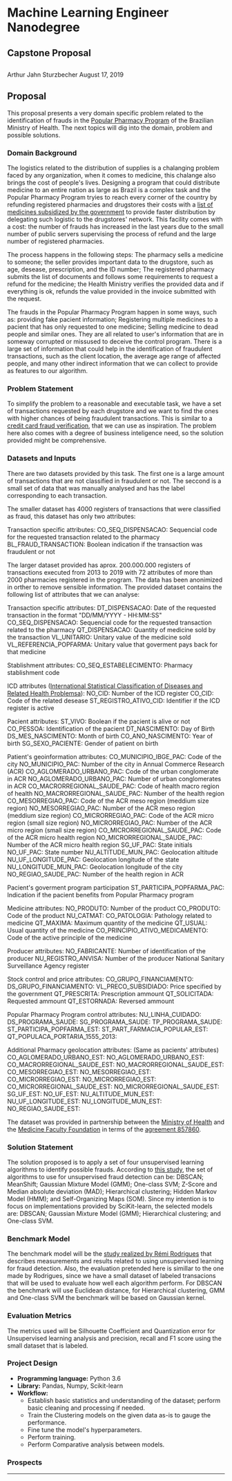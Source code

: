 # Machine Learning Engineer Nanodegree

## Capstone Proposal
## 
Arthur Jahn Sturzbecher
August 17, 2019

## Proposal
<!-- _(approx. 2-3 pages)_ -->
This proposal presents a very domain specific problem related to the identification of frauds in the [Popular Pharmacy Program](http://www.saude.gov.br/acoes-e-programas/farmacia-popular) of the Brazilian Ministry of Health. The next topics will dig into the domain, problem and possible solutions.

### Domain Background
<!-- _(approx. 1-2 paragraphs)_ -->

<!-- In this section, provide brief details on the background information of the domain from which the project is proposed. Historical information relevant to the project should be included. It should be clear how or why a problem in the domain can or should be solved. Related academic research should be appropriately cited in this section, including why that research is relevant. Additionally, a discussion of your personal motivation for investigating a particular problem in the domain is encouraged but not required. -->

The logistics related to the distribution of supplies is a chalanging problem faced by any organization, when it comes to medicine, this chalange also brings the cost of people's lives. Designing a program that could distribute medicine to an entire nation as large as Brazil is a complex task and the Popular Pharmacy Program tryies to reach every corner of the country by refunding registered pharmacies and drugstores their costs with a [list of medicines subsidized by the government](http://portalarquivos2.saude.gov.br/images/pdf/2018/janeiro/16/Lista-medicamentos-geral.pdf) to provide faster distribution by delegating such logistic to the drugstores' network. This facility comes with a cost: the number of frauds has increased in the last years due to the small number of public servers supervising the process of refund and the large number of registered pharmacies.

The process happens in the following steps: The pharmacy sells a medicine to someone; the seller provides important data to the drugstore, such as age, desease, prescription, and the ID number; The registered pharmacy submits the list of documents and follows some requirements to request a refund for the medicine; the Health Ministry verifies the provided data and if everything is ok, refunds the value provided in the invoice submitted with the request.

The frauds in the Popular Pharmacy Program happen in some ways, such as: providing fake pacient information; Registering multiple medicines to a pacient that has only requested to one medicine; Selling medicine to dead people and similar ones. They are all related to user's information that are in someway corrupted or missused to deceive the control program. There is a large set of information that could help in the identification of fraudulent transactions, such as the client location, the average age range of affected people, and many other indirect information that we can collect to provide as features to our algorithm.

### Problem Statement
<!-- _(approx. 1 paragraph)_

In this section, clearly describe the problem that is to be solved. The problem described should be well defined and should have at least one relevant potential solution. Additionally, describe the problem thoroughly such that it is clear that the problem is quantifiable (the problem can be expressed in mathematical or logical terms) , measurable (the problem can be measured by some metric and clearly observed), and replicable (the problem can be reproduced and occurs more than once). -->

To simplify the problem to a reasonable and executable task, we have a set of transactions requested by each drugstore and we want to find the ones with higher chances of being fraudulent transactions. This is similar to a [credit card fraud verification](https://towardsdatascience.com/detecting-credit-card-fraud-using-machine-learning-a3d83423d3b8), that we can use as inspiration. The problem here also comes with a degree of business inteligence need, so the solution provided might be comprehensive.

### Datasets and Inputs
<!-- _(approx. 2-3 paragraphs)_

In this section, the dataset(s) and/or input(s) being considered for the project should be thoroughly described, such as how they relate to the problem and why they should be used. Information such as how the dataset or input is (was) obtained, and the characteristics of the dataset or input, should be included with relevant references and citations as necessary It should be clear how the dataset(s) or input(s) will be used in the project and whether their use is appropriate given the context of the problem. -->
There are two datasets provided by this task. The first one is a large amount of transactions that are not classified in fraudulent or not. The seccond is a small set of data that was manually analysed and has the label corresponding to each transaction.

The smaller dataset has 4000 registers of transactions that were classified as fraud, this dataset has only two attributes:

   Transaction specific attributes:
      CO_SEQ_DISPENSACAO: Sequencial code for the requested transaction related to the pharmacy
      BL_FRAUD_TRANSACTION: Boolean indication if the transaction was fraudulent or not

The larger dataset provided has aprox. 200.000.000 registers of transactions executed from 2013 to 2019 with 72 attributes of more than 2000 pharmacies registered in the program. The data has been anonimized in orther to remove sensible information. The provided dataset contains the following list of attributes that we can analyse:
 
   Transaction specific attributes:
      DT_DISPENSACAO: Date of the requested transaction in the format "DD/MM/YYYY - HH:MM:SS"
      CO_SEQ_DISPENSACAO: Sequencial code for the requested transaction related to the pharmacy
      QT_DISPENSACAO: Quantity of medicine sold by the transaction
      VL_UNITARIO: Unitary value of the medicine sold
      VL_REFERENCIA_POPFARMA: Unitary value that goverment pays back for that medicine

   Stablishment attributes:
      CO_SEQ_ESTABELECIMENTO: Pharmacy stablishment code

   ICD attributes ([International Statistical Classification of Diseases and Related Health Problemsa](https://www.cid10.com.br/)):
      NO_CID: Number of the ICD register
      CO_CID: Code of the related desease
      ST_REGISTRO_ATIVO_CID: Identifier if the ICD register is active

   Pacient attributes:
      ST_VIVO: Boolean if the pacient is alive or not
      CO_PESSOA: Identification of the pacient 
      DT_NASCIMENTO: Day of Birth
      DS_MES_NASCIMENTO: Month of birth
      CO_ANO_NASCIMENTO: Year of birth
      SG_SEXO_PACIENTE: Gender of patient on birth

   Patient's geoinformation attributes:
      CO_MUNICIPIO_IBGE_PAC: Code of the city
      NO_MUNICIPIO_PAC: Number of the city in Annual Commerce Research (ACR)
      CO_AGLOMERADO_URBANO_PAC: Code of the urban conglomerate in ACR
      NO_AGLOMERADO_URBANO_PAC: Number of urban conglomerates in ACR
      CO_MACRORREGIONAL_SAUDE_PAC: Code of health macro region of health
      NO_MACRORREGIONAL_SAUDE_PAC: Number of the health region
      CO_MESORREGIAO_PAC: Code of the ACR meso region (meddium size region)
      NO_MESORREGIAO_PAC: Number of the ACR meso region (meddium size region)
      CO_MICRORREGIAO_PAC: Code of the ACR micro region (small size region)
      NO_MICRORREGIAO_PAC: Number of the ACR micro region (small size region)
      CO_MICRORREGIONAL_SAUDE_PAC: Code of the ACR micro health region
      NO_MICRORREGIONAL_SAUDE_PAC: Number of the ACR micro health region
      SG_UF_PAC: State initials
      NO_UF_PAC: State number
      NU_ALTITUDE_MUN_PAC: Geolocation altitude
      NU_UF_LONGITUDE_PAC: Geolocation longitude of the state
      NU_LONGITUDE_MUN_PAC: Geolocation longitude of the city
      NO_REGIAO_SAUDE_PAC: Number of the health region in ACR

   Pacient's goverment program participation
      ST_PARTICIPA_POPFARMA_PAC: Indication if the pacient benefits from Popular Pharmacy program

   Medicine attributes:
      NO_PRODUTO: Number of the product
      CO_PRODUTO: Code of the product
      NU_CATMAT:
      CO_PATOLOGIA: Pathology related to medicine
      QT_MAXIMA: Maximum quantity of the medicine
      QT_USUAL: Usual quantity of the medicine
      CO_PRINCIPIO_ATIVO_MEDICAMENTO: Code of the active principle of the medicine

   Producer attributes:
      NO_FABRICANTE: Number of identification of the producer
      NU_REGISTRO_ANVISA: Number of the producer National Sanitary Surveillance Agency register

  Stock control and price attributes:
      CO_GRUPO_FINANCIAMENTO:
      DS_GRUPO_FINANCIAMENTO:
      VL_PRECO_SUBSIDIADO: Price specified by the government
      QT_PRESCRITA: Prescription ammount
      QT_SOLICITADA: Requested ammount
      QT_ESTORNADA: Reversed ammount

  Popular Pharmacy Program control attributes:
      NU_LINHA_CUIDADO:
      DS_PROGRAMA_SAUDE:
      SG_PROGRAMA_SAUDE:
      TP_PROGRAMA_SAUDE:
      ST_PARTICIPA_POPFARMA_EST:
      ST_PART_FARMACIA_POPULAR_EST:
      QT_POPULACA_PORTARIA_1555_2013:

   Additional Pharmacy geolocation attributes:
   (Same as pacients' attributes)
      CO_AGLOMERADO_URBANO_EST:
      NO_AGLOMERADO_URBANO_EST:
      CO_MACRORREGIONAL_SAUDE_EST:
      NO_MACRORREGIONAL_SAUDE_EST:
      CO_MESORREGIAO_EST:
      NO_MESORREGIAO_EST:
      CO_MICRORREGIAO_EST:
      NO_MICRORREGIAO_EST:
      CO_MICRORREGIONAL_SAUDE_EST:
      NO_MICRORREGIONAL_SAUDE_EST:
      SG_UF_EST:
      NO_UF_EST:
      NU_ALTITUDE_MUN_EST:
      NU_UF_LONGITUDE_EST:
      NU_LONGITUDE_MUN_EST:
      NO_REGIAO_SAUDE_EST:

The dataset was provided in partnership between the [Ministry of Health](http://www.saude.gov.br/) and the [Medicine Faculty Foundation](http://www.ffm.br/) in terms of the [agreement 857860](https://drive.google.com/file/d/1s-n-j_TMU8lIXExPGMlR85X6WLIkOAtf/view?usp=sharing).

### Solution Statement
<!-- _(approx. 1 paragraph)_

In this section, clearly describe a solution to the problem. The solution should be applicable to the project domain and appropriate for the dataset(s) or input(s) given. Additionally, describe the solution thoroughly such that it is clear that the solution is quantifiable (the solution can be expressed in mathematical or logical terms) , measurable (the solution can be measured by some metric and clearly observed), and replicable (the solution can be reproduced and occurs more than once). -->

The solution proposed is to apply a set of four unsupervised learning algorithms to identify possible frauds. According to [this study](http://www.diva-portal.org/smash/get/diva2:897808/FULLTEXT01.pdf), the set of algorithms to use for unsupervised fraud detection can be:  DBSCAN; MeanShift; Gaussian Mixture Model (GMM); One-class SVM; Z-Score and Median absolute deviation (MAD); Hierarchical clustering; Hidden Markov Model (HMM); and Self-Organizing Maps (SOM). Since my intention is to focus on implementations provided by SciKit-learn, the selected models are: DBSCAN; Gaussian Mixture Model (GMM); Hierarchical clustering; and One-class SVM.

### Benchmark Model
<!-- _(approximately 1-2 paragraphs)_

In this section, provide the details for a benchmark model or result that relates to the domain, problem statement, and intended solution. Ideally, the benchmark model or result contextualizes existing methods or known information in the domain and problem given, which could then be objectively compared to the solution. Describe how the benchmark model or result is measurable (can be measured by some metric and clearly observed) with thorough detail. -->

The benchmark model will be the [study realized by Rémi Rodrigues](http://www.diva-portal.org/smash/get/diva2:897808/FULLTEXT01.pdf) that describes measurements and results related to using unsupervised learning for fraud detection. Also, the evaluation pretended here is simillar to the one made by Rodrigues, since we have a small dataset of labeled transacions that will be used to evaluate how well each algorithm perform. For DBSCAN the benchmark will use Euclidean distance, for Hierarchical clustering, GMM and One-class SVM the benchmark will be based on Gaussian kernel.

### Evaluation Metrics
<!-- _(approx. 1-2 paragraphs)_

In this section, propose at least one evaluation metric that can be used to quantify the performance of both the benchmark model and the solution model. The evaluation metric(s) you propose should be appropriate given the context of the data, the problem statement, and the intended solution. Describe how the evaluation metric(s) are derived and provide an example of their mathematical representations (if applicable). Complex evaluation metrics should be clearly defined and quantifiable (can be expressed in mathematical or logical terms). -->

The metrics used will be Silhouette Coefficient and Quantization error for Unsupervised learning analysis and precision, recall and F1 score using the small dataset that is labeled.

### Project Design
<!-- _(approx. 1 page)_

In this final section, summarize a theoretical workflow for approaching a solution given the problem. Provide thorough discussion for what strategies you may consider employing, what analysis of the data might be required before being used, or which algorithms will be considered for your implementation. The workflow and discussion that you provide should align with the qualities of the previous sections. Additionally, you are encouraged to include small visualizations, pseudocode, or diagrams to aid in describing the project design, but it is not required. The discussion should clearly outline your intended workflow of the capstone project. -->

* **Programming language:** Python 3.6
* **Library:** Pandas, Numpy, Scikit-learn
* **Workflow:**
  * Establish basic statistics and understanding of the dataset; perform basic cleaning and processing if needed.
  * Train the Clustering models on the given data as-is to gauge the performance.
  * Fine tune the model's hyperparameters.
  * Perform training.
  * Perform Comparative analysis between models.

### Prospects


-----------

<!-- **Before submitting your proposal, ask yourself. . .**

- Does the proposal you have written follow a well-organized structure similar to that of the project template?
- Is each section (particularly **Solution Statement** and **Project Design**) written in a clear, concise and specific fashion? Are there any ambiguous terms or phrases that need clarification?
- Would the intended audience of your project be able to understand your proposal?
- Have you properly proofread your proposal to assure there are minimal grammatical and spelling mistakes?
- Are all the resources used for this project correctly cited and referenced? -->
